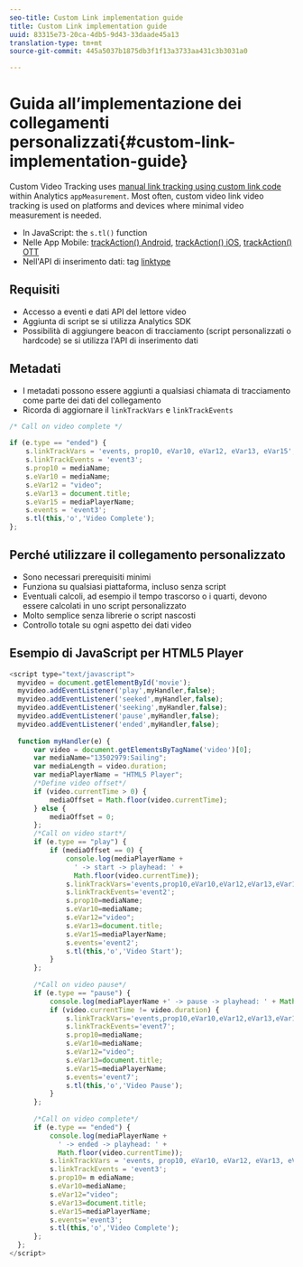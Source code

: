 ```yaml
---
seo-title: Custom Link implementation guide
title: Custom Link implementation guide
uuid: 83315e73-20ca-4db5-9d43-33daade45a13
translation-type: tm+mt
source-git-commit: 445a5037b1875db3f1f13a3733aa431c3b3031a0

---
```



# Guida all’implementazione dei collegamenti personalizzati{#custom-link-implementation-guide}

Custom Video Tracking uses [manual link tracking using custom link code](https://marketing.adobe.com/resources/help/en_US/sc/implement/link_manual.html) within Analytics `appMeasurement`.
Most often, custom video link video tracking is used on platforms and devices where minimal video measurement is needed.

* In JavaScript: the `s.tl()` function
* Nelle App Mobile: [trackAction() Android](https://marketing.adobe.com/resources/help/en_US/mobile/android/actions.html), [trackAction() iOS](https://marketing.adobe.com/resources/help/en_US/mobile/ios/actions.html), [trackAction() OTT](/help/sdk-implement/analytics-with-ott/track-app-actions.md)
* Nell'API di inserimento dati: tag [linktype](https://github.com/AdobeDocs/analytics-1.4-apis/blob/master/docs/data-insertion-api/reference/r_supported_tags.md)

## Requisiti

* Accesso a eventi e dati API del lettore video
* Aggiunta di script se si utilizza Analytics SDK
* Possibilità di aggiungere beacon di tracciamento (script personalizzati o hardcode) se si utilizza l'API di inserimento dati

## Metadati

* I metadati possono essere aggiunti a qualsiasi chiamata di tracciamento come parte dei dati del collegamento
* Ricorda di aggiornare il `linkTrackVars` e `linkTrackEvents`

```javascript
/* Call on video complete */ 
 
if (e.type == "ended") {  
    s.linkTrackVars = 'events, prop10, eVar10, eVar12, eVar13, eVar15'; 
    s.linkTrackEvents = 'event3'; 
    s.prop10 = mediaName; 
    s.eVar10 = mediaName; 
    s.eVar12 = "video"; 
    s.eVar13 = document.title; 
    s.eVar15 = mediaPlayerName; 
    s.events = 'event3'; 
    s.tl(this,'o','Video Complete'); 
};
```

## Perché utilizzare il collegamento personalizzato

* Sono necessari prerequisiti minimi
* Funziona su qualsiasi piattaforma, incluso senza script
* Eventuali calcoli, ad esempio il tempo trascorso o i quarti, devono essere calcolati in uno script personalizzato
* Molto semplice senza librerie o script nascosti
* Controllo totale su ogni aspetto dei dati video

## Esempio di JavaScript per HTML5 Player

```javascript
<script type="text/javascript"> 
  myvideo = document.getElementById('movie'); 
  myvideo.addEventListener('play',myHandler,false); 
  myvideo.addEventListener('seeked',myHandler,false); 
  myvideo.addEventListener('seeking',myHandler,false); 
  myvideo.addEventListener('pause',myHandler,false); 
  myvideo.addEventListener('ended',myHandler,false); 
   
  function myHandler(e) { 
      var video = document.getElementsByTagName('video')[0]; 
      var mediaName="13502979:Sailing"; 
      var mediaLength = video.duration; 
      var mediaPlayerName = "HTML5 Player"; 
      /*Define video offset*/ 
      if (video.currentTime > 0) { 
          mediaOffset = Math.floor(video.currentTime); 
      } else { 
          mediaOffset = 0; 
      }; 
      /*Call on video start*/ 
      if (e.type == "play") { 
          if (mediaOffset == 0) { 
              console.log(mediaPlayerName + 
                ' -> start -> playhead: ' +  
                Math.floor(video.currentTime)); 
              s.linkTrackVars='events,prop10,eVar10,eVar12,eVar13,eVar15'; 
              s.linkTrackEvents='event2'; 
              s.prop10=mediaName; 
              s.eVar10=mediaName; 
              s.eVar12="video"; 
              s.eVar13=document.title; 
              s.eVar15=mediaPlayerName; 
              s.events='event2'; 
              s.tl(this,'o','Video Start'); 
          } 
      }; 
   
      /*Call on video pause*/ 
      if (e.type == "pause") { 
          console.log(mediaPlayerName +' -> pause -> playhead: ' + Math.floor(video.currentTime)); 
          if (video.currentTime != video.duration) { 
              s.linkTrackVars='events,prop10,eVar10,eVar12,eVar13,eVar15'; 
              s.linkTrackEvents='event7'; 
              s.prop10=mediaName; 
              s.eVar10=mediaName; 
              s.eVar12="video"; 
              s.eVar13=document.title; 
              s.eVar15=mediaPlayerName; 
              s.events='event7'; 
              s.tl(this,'o','Video Pause'); 
          } 
      }; 
   
      /*Call on video complete*/ 
      if (e.type == "ended") { 
          console.log(mediaPlayerName + 
            ' -> ended -> playhead: ' + 
            Math.floor(video.currentTime)); 
          s.linkTrackVars = 'events, prop10, eVar10, eVar12, eVar13, eVar15'; 
          s.linkTrackEvents = 'event3'; 
          s.prop10= m ediaName; 
          s.eVar10=mediaName; 
          s.eVar12="video"; 
          s.eVar13=document.title; 
          s.eVar15=mediaPlayerName; 
          s.events='event3'; 
          s.tl(this,'o','Video Complete'); 
      }; 
  }; 
</script>
```
